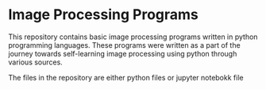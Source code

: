 # Image Processing Programs

This repository contains basic image processing programs written in python programming languages. These programs were written as a part of the journey towards self-learning image processing using python through various sources.

The files in the repository are either python files or jupyter notebokk file
